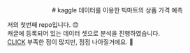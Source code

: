 <p align="center">
# kaggle 데이터를 이용한 빅마트의 상품 가격 예측 </center>
</p>

저의 첫번째 repo입니다. :blush:  
캐글에 등록되어 있는 데이터 셋으로 분석을 진행하였습니다.  
[CLICK](https://eeyem.github.io/kaggle_bigmart/prediction_bigmart.html) 부족한 점이 많지만, 점점 나아질거에요. :seedling:
 
 
